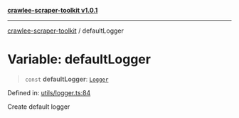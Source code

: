 [**crawlee-scraper-toolkit v1.0.1**](../README.md)

***

[crawlee-scraper-toolkit](../globals.md) / defaultLogger

# Variable: defaultLogger

> `const` **defaultLogger**: [`Logger`](../interfaces/Logger.md)

Defined in: [utils/logger.ts:84](https://github.com/devalexanderdaza/crawlee-scraper-toolkit/blob/main/src/utils/logger.ts#L84)

Create default logger
